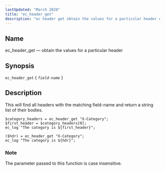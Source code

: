 ```yaml
---
lastUpdated: "March 2020"
title: "ec_header_get"
description: "ec header get obtain the values for a particular header ec header get field name This will find all headers with the matching field name and return a string list of their bodies Example 16 56 ec header get example 1 Example 16 57 ec header get example 2 The..."
---
```


<a name="sieve.ref.ec_header_get"></a> 
## Name

ec_header_get — obtain the values for a particular header

## Synopsis

`ec_header_get` { *`field-name`* }

<a name="idp29835888"></a> 
## Description

This will find all headers with the matching field-name and return a string list of their bodies.

<a name="example.ec_header_get"></a> 


```
$category_headers = ec_header_get "X-Category";
$first_header = $category_headers[0];
ec_log "The category is ${first_header}";
```

<a name="example.ec_header_get.second"></a> 


```
($hdr) = ec_header_get "X-Category";
ec_log "The category is ${hdr}";
```

### Note

The parameter passed to this function is case insensitive.